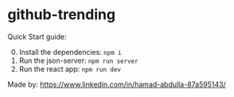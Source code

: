 # github-trending
Quick Start guide:

0) Install the dependencies: `npm i`
1) Run the json-server: `npm run server`
2) Run the react app: `npm run dev`

Made by: https://www.linkedin.com/in/hamad-abdulla-87a595143/

